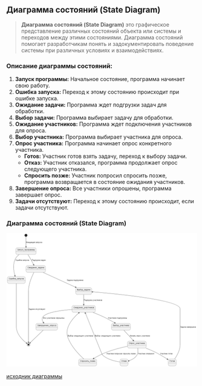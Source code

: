 ﻿## Диаграмма состояний (State Diagram)

> **Диаграмма состояний (State Diagram)** это графическое представление различных состояний объекта или системы и переходов между этими состояниями. Диаграмма состояний помогает разработчикам понять и задокументировать поведение системы при различных условиях и взаимодействиях.

### Описание диаграммы состояний:
1. **Запуск программы:** Начальное состояние, программа начинает свою работу.
2. **Ошибка запуска:** Переход к этому состоянию происходит при ошибке запуска.
3. **Ожидание задачи:** Программа ждет подгрузки задач для обработки.
4. **Выбор задачи:** Программа выбирает задачу для обработки.
5. **Ожидание участников:** Программа ждет подключения участников для опроса.
6. **Выбор участника:** Программа выбирает участника для опроса.
7. **Опрос участника:** Программа начинает опрос конкретного участника.
    - **Готов:** Участник готов взять задачу, переход к выбору задачи.
    - **Отказ:** Участник отказался, программа продолжает опрос следующего участника.
    - **Спросить позже:** Участник попросил спросить позже, программа возвращается в состояние ожидания участников.
8. **Завершение опроса:** Все участники опрошены, программа завершает опрос.
9. **Задачи отсутствуют:** Переход к этому состоянию происходит, если задачи отсутствуют.

### Диаграмма состояний (State Diagram)

![Диаграмма](StatesDiagram.png)

[исходник диаграммы](StatesDiagram.plantuml)
